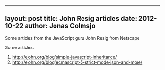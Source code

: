 
---
layout: post
title: John Resig articles
date: 2012-10-22
author: Jonas Colmsjo
---

Some articles from the JavaScript guru John Resig from Netscape
 




Some articles:

1. http://ejohn.org/blog/simple-javascript-inheritance/
1. http://ejohn.org/blog/ecmascript-5-strict-mode-json-and-more/
